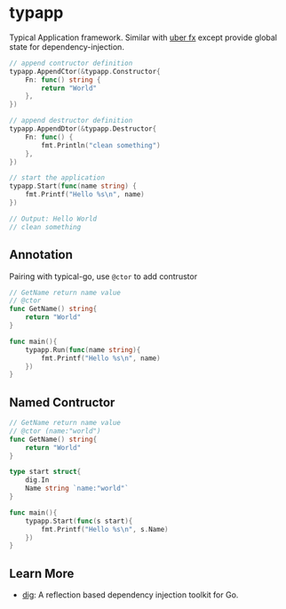# typapp

Typical Application framework. Similar with [uber fx](https://github.com/uber-go/fx) except provide global state for dependency-injection.

```go
// append contructor definition
typapp.AppendCtor(&typapp.Constructor{
    Fn: func() string {
        return "World"
    },
})

// append destructor definition
typapp.AppendDtor(&typapp.Destructor{
    Fn: func() {
        fmt.Println("clean something")
    },
})

// start the application
typapp.Start(func(name string) {
    fmt.Printf("Hello %s\n", name)
})

// Output: Hello World
// clean something
```


## Annotation

Pairing with typical-go, use `@ctor` to add contrustor
```go
// GetName return name value
// @ctor
func GetName() string{
    return "World"
}

func main(){
    typapp.Run(func(name string){
        fmt.Printf("Hello %s\n", name)
    })
}
```


## Named Contructor

```go
// GetName return name value
// @ctor (name:"world")
func GetName() string{
    return "World"
}

type start struct{
    dig.In
    Name string `name:"world"`
}

func main(){
    typapp.Start(func(s start){
        fmt.Printf("Hello %s\n", s.Name)
    })
}

```


## Learn More

- [dig](https://github.com/uber-go/dig): A reflection based dependency injection toolkit for Go.